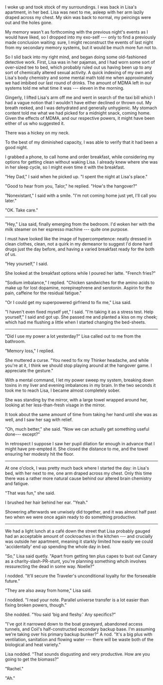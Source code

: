 I woke up and took stock of my surroundings. I was back in Lisa's apartment, in her bed.
Lisa was next to me, asleep with her arm lazily draped across my chest. My skin was back
to normal, my peircings were out and the holes gone.

My memory wasn't as forthcoming with the previous night's events as I would have liked,
so I dropped into my exo-self --- only to find a previously made conclusion waiting: sure,
I might reconstruct the events of last night from my secondary memory systems, but it
would be much more fun not to.

So I slid back into my right mind, and began doing some old-fashioned detective work. First,
Lisa was in her pajamas, and I had worn some sort of over-sized tee to bed, which probably ruled out
us having been up to any sort of chemically altered sexual activity. A quick indexing of my own and
Lisa's body chemistry and some mental math told me when approximately we had imbibed our last round
of drinks. The amount of MDMA left in our systems told me what time it was --- eleven in the morning.

Gingerly, I lifted Lisa's arm off me and went in search of the taxi bill which I had a vague notion
that I wouldn't have either declined or thrown out. My breath reeked, and I was dehydrated and generally
unhygienic. My stomach content told me what we had picked for a midnight snack, coming home. Given the
effects of MDMA, and our respective powers, it might have been either of us who suggested it.

There was a hickey on my neck.

To the best of my diminished capacity, I was able to verify that it had been a good night.

I grabbed a phone, to call home and order breakfast, while considering my options for getting clean
without waking Lisa. I already knew where she was in her sleep cycle, so I might even time it with
the breakfast.

"Hey Dad," I said when he picked up. "I spent the night at Lisa's place."

"Good to hear from you, Talor," he replied. "How's the hangover?"

"Nonexistant," I said with a smile. "I'm not coming home just yet, I'll call you later."

"OK. Take care."

----

"Hey," Lisa said, finally emerging from the bedroom. I'd woken her with the milk steamer on her
espresso machine --- quite one purpose.

I must have looked like the image of hypercompetence: neatly dressed in clean clothes, clean,
not a quirk in my demeanor to suggest I'd done hard drugs just the day before, and having
a varied breakfast ready for the both of us.

"Hey yourself," I said.

She looked at the breakfast options while I poured her latte. "French fries?"

"Sodium imbalance," I replied. "Chicken sandwiches for the amino acids to make up 
for lost dopamine, norepinephrene and serotonin. Aspirin for the pain, caffeine for
the residual fatigue."

"Or I could get my superpowered girfriend to fix me," Lisa said.

"I haven't even fixed myself yet," I said. "I'm taking it as a stress test. Help yourself," I said
and got up. She passed me and planted a kiss on my cheek; which had me flushing a little when I started
changing the bed-sheets.

----

"Did I use my power a lot yesterday?" Lisa called out to me from the bathroom.

"Memory loss," I replied.

She muttered a curse. "You need to fix my Thinker headache, and while you're at it, I think we
should stop playing around at the hangover game. I appreciate the gesture."

With a mental command, I let my power sweep my system, breaking down toxins in my liver and
evening imbalances in my brain. In the two seconds it took me to reach Lisa, I became almost completely
sober.

She was standing by the mirror, with a large towel wrapped around her, looking at her less-than-fresh
visage in the mirror.

It took about the same amount of time from taking her hand until she was as well, and I
saw her sag with relief.

"Oh, much better," she said. "Now we can actually get something useful done--- except?"

In retrospect I suppose I saw her pupil dilation far enough in advance that I might have
pre-empted it. She closed the distance to me, and the towel ensuring her modesty hit the floor.

----

At one o'clock, I was pretty much back where I started the day: in Lisa's bed, with her
next to me, one arm draped across my chest. Only this time there was a rather more natural
cause behind our altered brain chemistry and fatigue.

"That was fun," she said.

I brushed her hair behind her ear. "Yeah."

Showering afterwards we unwisely did together, and it was almost half past two when we were once
again ready to do something productive.

----

We had a light lunch at a café down the street that Lisa probably gauged had an acceptable amount of cockroaches in
the kitchen --- and crucially was outside her apartment, meaning it starkly limited how easily we
could 'accidentally' end up spending the whole day in bed.

"So," Lisa said quetly. "Apart from getting ten plus capes to bust out Canary as a
charity-slash-PR-stunt, you're planning something whcih involves ressurecting the dead in
some way. Noelle?"

I nodded. "It'll secure the Traveler's unconditional loyalty for the forseeable future."

"They are also away from home," Lisa said.

I nodded. "I read your note. Parallel universe transfer is a lot easier than fixing broken
powers, though."

She nodded. "You said 'big and fleshy.' Any specifics?"

"I've got it narrowed down to the boat graveyard, abandoned access tunnels, and Coil's half-constructed
secondary backup base. I'm assuming we're taking over his primary backup bunker?" A nod. "It's a big plus
with ventilation, sanitation and flowing water --- there will be waste both of the biological and heat variety." 

Lisa nodded. "That sounds disgusting and very productive. How are you going to get the biomass?"

"Rachel."

"Ah."
